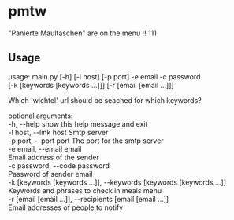# pmtw
"Panierte Maultaschen" are on the menu !! 111

## Usage
usage: main.py [-h] [-l host] [-p port] -e email -c password  
               [-k [keywords [keywords ...]]] [-r [email [email ...]]]  
  
Which 'wichtel' url should be seached for which keywords?  
  
optional arguments:  
  -h, --help            show this help message and exit  
  -l host, --link host  Smtp server  
  -p port, --port port  The port for the smtp server  
  -e email, --email email  
                        Email address of the sender  
  -c password, --code password  
                        Password of sender email  
  -k [keywords [keywords ...]], --keywords [keywords [keywords ...]]  
                        Keywords and phrases to check in meals menu  
  -r [email [email ...]], --recipients [email [email ...]]  
                        Email addresses of people to notify  
